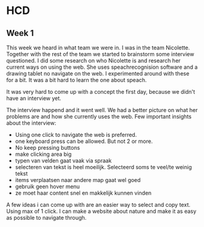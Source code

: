 # HCD

## Week 1
This week we heard in what team we were in. I was in the team Nicolette. Together with the rest of the team we started to brainstorm some interview questioned. I did some research on who Nicolette is and research her current ways on using the web. She uses speachrecognision software and a drawing tablet no navigate on the web. I experimented around with these for a bit. It was a bit hard to learn the one about speach.

It was very hard to come up with a concept the first day, because we didn't have an interview yet. 

The interview happend and it went well. We had a better picture on what her problems are and how she currently uses the web. Few important insights about the interview:
- Using one click to navigate the web is preferred.
- one keyboard press can be allowed. But not 2 or more.
- No keep pressing buttons
- make clicking area big
- typen van velden gaat vaak via spraak
- selecteren van tekst is heel moeilijk. Selecteerd soms te veel/te weinig tekst
- items verplaatsen naar andere map gaat wel goed
- gebruik geen  hover menu
- ze moet haar content snel en makkelijk kunnen vinden

A few ideas i can come up with are an easier way to select and copy text. Using max of 1 click. I can make a website about nature and make it as easy as possible to navigate through. 
